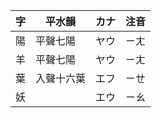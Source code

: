 | 字  | 平水韻     | カナ | 注音 |
| --- | ---------- | ---- | ---- |
| 陽  | 平聲七陽   | ヤウ | ㄧㄤ |
| 羊  | 平聲七陽   | ヤウ | ㄧㄤ |
| 葉  | 入聲十六葉 | エフ | ㄧㄝ |
| 妖  |            | エウ | ㄧㄠ |

